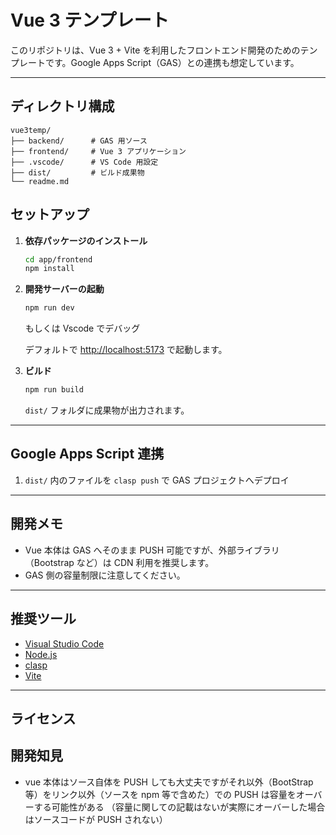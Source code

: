 # Vue 3 テンプレート

このリポジトリは、Vue 3 + Vite を利用したフロントエンド開発のためのテンプレートです。Google Apps Script（GAS）との連携も想定しています。

---

## ディレクトリ構成

```
vue3temp/
├── backend/      # GAS 用ソース
├── frontend/     # Vue 3 アプリケーション
├── .vscode/      # VS Code 用設定
├── dist/         # ビルド成果物
└── readme.md
```

## セットアップ

1. **依存パッケージのインストール**

   ```sh
   cd app/frontend
   npm install
   ```

2. **開発サーバーの起動**

   ```sh
   npm run dev

   ```

   もしくは Vscode でデバッグ

   デフォルトで [http://localhost:5173](http://localhost:5173) で起動します。

3. **ビルド**
   ```sh
   npm run build
   ```
   `dist/` フォルダに成果物が出力されます。

---

## Google Apps Script 連携

1. `dist/` 内のファイルを `clasp push` で GAS プロジェクトへデプロイ

---

## 開発メモ

- Vue 本体は GAS へそのまま PUSH 可能ですが、外部ライブラリ（Bootstrap など）は CDN 利用を推奨します。
- GAS 側の容量制限に注意してください。

---

## 推奨ツール

- [Visual Studio Code](https://code.visualstudio.com/)
- [Node.js](https://nodejs.org/)
- [clasp](https://github.com/google/clasp)
- [Vite](https://vitejs.dev/)

---

## ライセンス

## 開発知見

- vue 本体はソース自体を PUSH しても大丈夫ですがそれ以外（BootStrap 等）をリンク以外（ソースを npm 等で含めた）での PUSH は容量をオーバーする可能性がある
  （容量に関しての記載はないが実際にオーバーした場合はソースコードが PUSH されない）
